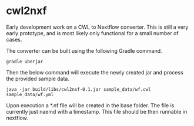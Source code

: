 cwl2nxf
========

Early development work on a CWL to Nextflow converter. This is still a very early prototype, and is most likely only functional for a small number of cases. 

The converter can be built using the following Gradle command. 
```
gradle uberjar
```

Then the below command will execute the newly created jar and process the provided sample data.
```
java -jar build/libs/cwl2nxf-0.1.jar sample_data/wf.cwl sample_data/wf.yml
```
Upon execution a *.nf file will be created in the base folder. The file is currently just naemd with a timestamp. This file should be then runnable in nextflow. 